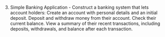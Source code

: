 3. Simple Banking Application - Construct a banking system that lets account holders:
   Create an account with personal details and an initial deposit.
   Deposit and withdraw money from their account.
   Check their current balance.
   View a summary of their recent transactions, including deposits, withdrawals, and balance after each transaction.